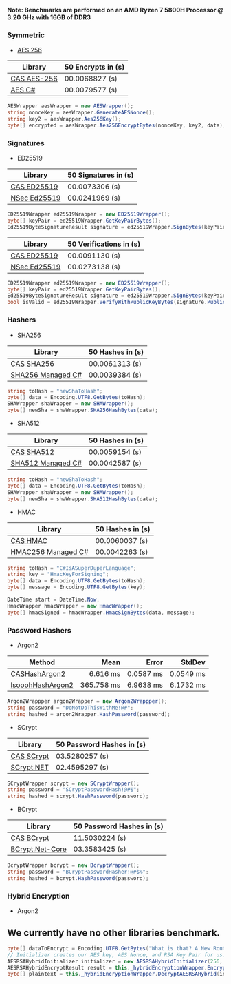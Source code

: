 **Note: Benchmarks are performed on an AMD Ryzen 7 5800H Processor @ 3.20 GHz with 16GB of DDR3** 

### Symmetric
- [AES 256](./docs/PARALLEL.md)

| Library | 50 Encrypts in (s) |
| --- | --- |
| [CAS AES-256](https://github.com/Cryptographic-API-Services/cas-dotnet-sdk/blob/main/cas-dotnet-sdk/Symmetric/AESWrapper.cs) | 00.0068827 (s) |
| [AES C#](https://learn.microsoft.com/en-us/dotnet/api/system.security.cryptography.aes?view=net-8.0)| 00.0079577 (s) |
```csharp
AESWrapper aesWrapper = new AESWrapper();
string nonceKey = aesWrapper.GenerateAESNonce();
string key2 = aesWrapper.Aes256Key();
byte[] encrypted = aesWrapper.Aes256EncryptBytes(nonceKey, key2, data);
```


### Signatures 
- ED25519

| Library | 50 Signatures in (s) |
| --- | --- |
| [CAS ED25519](https://github.com/Cryptographic-API-Services/cas-dotnet-sdk/blob/main/cas-dotnet-sdk/Signatures/ED25519Wrapper.cs) | 00.0073306 (s) |
| [NSec Ed25519](https://nsec.rocks/docs/api/nsec.cryptography.signaturealgorithm)| 00.0241969 (s) |
```csharp
ED25519Wrapper ed25519Wrapper = new ED25519Wrapper();
byte[] keyPair = ed25519Wrapper.GetKeyPairBytes();
Ed25519ByteSignatureResult signature = ed25519Wrapper.SignBytes(keyPair, data);
```

| Library | 50 Verifications in (s) |
| --- | --- |
| [CAS ED25519](https://github.com/Cryptographic-API-Services/cas-dotnet-sdk/blob/main/cas-dotnet-sdk/Signatures/ED25519Wrapper.cs) | 00.0091130 (s) |
| [NSec Ed25519](https://nsec.rocks/docs/api/nsec.cryptography.signaturealgorithm)| 00.0273138 (s) |
```csharp
ED25519Wrapper ed25519Wrapper = new ED25519Wrapper();
byte[] keyPair = ed25519Wrapper.GetKeyPairBytes();
Ed25519ByteSignatureResult signature = ed25519Wrapper.SignBytes(keyPair, data);
bool isValid = ed25519Wrapper.VerifyWithPublicKeyBytes(signature.PublicKey, signature.Signature, data);
```


### Hashers
- SHA256

| Library | 50 Hashes in (s) |
| --- | --- |
| [CAS SHA256](https://github.com/Cryptographic-API-Services/cas-dotnet-sdk/blob/main/cas-dotnet-sdk/Hashers/SHAWrapper.cs) | 00.0061313 (s) |
| [SHA256 Managed C#](https://learn.microsoft.com/en-us/dotnet/api/system.security.cryptography.sha256managed?view=net-8.0) | 00.0039384 (s) |
```csharp
string toHash = "newShaToHash";
byte[] data = Encoding.UTF8.GetBytes(toHash);
SHAWrapper shaWrapper = new SHAWrapper();
byte[] newSha = shaWrapper.SHA256HashBytes(data);
```

- SHA512

| Library | 50 Hashes in (s) |
| --- | --- |
| [CAS SHA512](https://github.com/Cryptographic-API-Services/cas-dotnet-sdk/blob/main/cas-dotnet-sdk/Hashers/SHAWrapper.cs) | 00.0059154 (s) |
| [SHA512 Managed C#](https://learn.microsoft.com/en-us/dotnet/api/system.security.cryptography.sha512managed?view=net-8.0) | 00.0042587 (s) |
```csharp
string toHash = "newShaToHash";
byte[] data = Encoding.UTF8.GetBytes(toHash);
SHAWrapper shaWrapper = new SHAWrapper();
byte[] newSha = shaWrapper.SHA512HashBytes(data);
```

- HMAC

| Library | 50 Hashes in (s) |
| --- | --- |
| [CAS HMAC](https://github.com/Cryptographic-API-Services/cas-dotnet-sdk/blob/main/cas-dotnet-sdk/Hashers/HmacWrapper.cs) | 00.0060037 (s) |
| [HMAC256 Managed C#](https://learn.microsoft.com/en-us/dotnet/api/system.security.cryptography.hmacsha256?view=net-8.0) | 00.0042263 (s) |
```csharp
string toHash = "C#IsASuperDuperLanguage";
string key = "HmacKeyForSigning";
byte[] data = Encoding.UTF8.GetBytes(toHash);
byte[] message = Encoding.UTF8.GetBytes(key);

DateTime start = DateTime.Now;
HmacWrapper hmacWrapper = new HmacWrapper();
byte[] hmacSigned = hmacWrapper.HmacSignBytes(data, message);
```

### Password Hashers
- Argon2


| Method           | Mean       | Error     | StdDev    |
|----------------- |-----------:|----------:|----------:|
| [CASHashArgon2](https://github.com/Crytographic-API-Services/cas-dotnet-sdk/blob/main/cas-dotnet-sdk/PasswordHashers/Argon2Wrappper.cs)    |   6.616 ms | 0.0587 ms | 0.0549 ms |
| [IsopohHashArgon2](https://github.com/mheyman/Isopoh.Cryptography.Argon2) | 365.758 ms | 6.9638 ms | 6.1732 ms |
```csharp
Argon2Wrappper argon2Wrapper = new Argon2Wrappper();
string password = "DoNotDoThisWithMe!@#";
string hashed = argon2Wrapper.HashPassword(password);
```

- SCrypt
  
| Library | 50 Password Hashes in (s) |
| --- | --- |
| [CAS SCrypt](https://github.com/Crytographic-API-Services/cas-dotnet-sdk/blob/main/cas-dotnet-sdk/PasswordHashers/Argon2Wrappper.cs) | 03.5280257 (s) |
| [SCrypt.NET](https://github.com/viniciuschiele/scrypt) | 02.4595297 (s) |
```csharp
SCryptWrapper scrypt = new SCryptWrapper();
string password = "SCryptPasswordHash!@#$";
string hashed = scrypt.HashPassword(password);
```

- BCrypt
  
| Library | 50 Password Hashes in (s) |
| --- | --- |
| [CAS BCrypt](https://github.com/Crytographic-API-Services/cas-dotnet-sdk/blob/main/cas-dotnet-sdk/PasswordHashers/BcryptWrapper.cs) | 11.5030224 (s) |
| [BCrypt.Net-Core](https://github.com/neoKushan/BCrypt.Net-Core) | 03.3583425 (s) |
```csharp
BcryptWrapper bcrypt = new BcryptWrapper();
string password = "BCryptPasswordHasher!@#$%";
string hashed = bcrypt.HashPassword(password);
```

### Hybrid Encryption
- Argon2


## We currently have no other libraries benchmark.
```csharp
byte[] dataToEncrypt = Encoding.UTF8.GetBytes("What is that? A New Router that I see?");
// Initializer creates our AES key, AES Nonce, and RSA Key Pair for us.
AESRSAHybridInitializer initializer = new AESRSAHybridInitializer(256, 4096);
AESRSAHybridEncryptResult result = this._hybridEncryptionWrapper.EncryptAESRSAHybrid(dataToEncrypt, initializer);
byte[] plaintext = this._hybridEncryptionWrapper.DecryptAESRSAHybrid(initializer.RsaKeyPair.PrivateKey, result);
```



